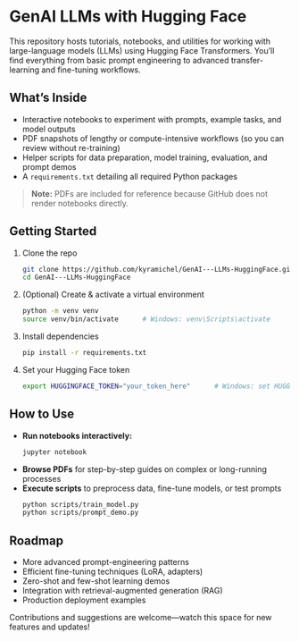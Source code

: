 # GenAI LLMs with Hugging Face

This repository hosts tutorials, notebooks, and utilities for working with large-language models (LLMs) using Hugging Face Transformers. You’ll find everything from basic prompt engineering to advanced transfer-learning and fine-tuning workflows.

## What’s Inside

- Interactive notebooks to experiment with prompts, example tasks, and model outputs  
- PDF snapshots of lengthy or compute-intensive workflows (so you can review without re-training)  
- Helper scripts for data preparation, model training, evaluation, and prompt demos  
- A `requirements.txt` detailing all required Python packages  

> **Note:** PDFs are included for reference because GitHub does not render notebooks directly.

## Getting Started

1. Clone the repo  
   ```bash
   git clone https://github.com/kyramichel/GenAI---LLMs-HuggingFace.git
   cd GenAI---LLMs-HuggingFace
   ```

2. (Optional) Create & activate a virtual environment  
   ```bash
   python -m venv venv
   source venv/bin/activate      # Windows: venv\Scripts\activate
   ```

3. Install dependencies  
   ```bash
   pip install -r requirements.txt
   ```

4. Set your Hugging Face token  
   ```bash
   export HUGGINGFACE_TOKEN="your_token_here"      # Windows: set HUGGINGFACE_TOKEN="your_token_here"
   ```

## How to Use

- **Run notebooks interactively:**  
  ```bash
  jupyter notebook
  ```
- **Browse PDFs** for step-by-step guides on complex or long-running processes  
- **Execute scripts** to preprocess data, fine-tune models, or test prompts  
  ```bash
  python scripts/train_model.py
  python scripts/prompt_demo.py
  ```

## Roadmap

- More advanced prompt-engineering patterns  
- Efficient fine-tuning techniques (LoRA, adapters)  
- Zero-shot and few-shot learning demos  
- Integration with retrieval-augmented generation (RAG)  
- Production deployment examples  

Contributions and suggestions are welcome—watch this space for new features and updates!
